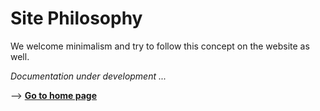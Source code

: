 # Site Philosophy

We welcome minimalism and try to follow this concept on the website as well. 

*Documentation under development ...*

—> [**Go to home page**](/en/)